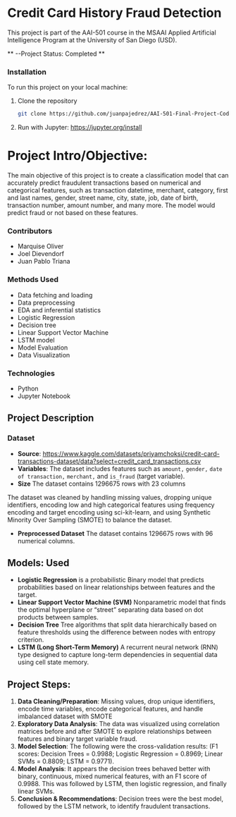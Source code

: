 # Credit Card History Fraud Detection
This project is part of the AAI-501 course in the MSAAI Applied Artificial Intelligence Program at the University of San Diego (USD).

** --Project Status: Completed **

### Installation

To run this project on your local machine:

1. Clone the repository
    ```bash
    git clone https://github.com/juanpajedrez/AAI-501-Final-Project-Code 
    ```
2. Run with Jupyter: https://jupyter.org/install 

# Project Intro/Objective:
The main objective of this project is to create a classification model that can accurately predict fraudulent transactions based on numerical and categorical features, such as transaction datetime, merchant, category, first and last names, gender, street name, city, state, job, date of birth, transaction number, amount number, and many more. The model would predict fraud or not based on these features.

### Contributors
- Marquise Oliver
- Joel Dievendorf
- Juan Pablo Triana

### Methods Used
- Data fetching and loading
- Data preprocessing
- EDA and inferential statistics
- Logistic Regression
- Decision tree
- Linear Support Vector Machine
- LSTM model
- Model Evaluation
- Data Visualization

### Technologies
- Python
- Jupyter Notebook

## Project Description

### Dataset
- **Source**: https://www.kaggle.com/datasets/priyamchoksi/credit-card-transactions-dataset/data?select=credit_card_transactions.csv
- **Variables**: The dataset includes features such as `amount,` `gender,` `date of transaction,` `merchant,` and `is_fraud` (target variable).
- **Size** The dataset contains 1296675 rows with 23 columns

The dataset was cleaned by handling missing values, dropping unique identifiers, encoding low and high categorical features using frequency encoding and target encoding using sci-kit-learn, and using Synthetic Minority Over Sampling (SMOTE) to balance the dataset.

- **Preprocessed Dataset** The dataset contains 1296675 rows with 96 numerical columns.

## Models: Used
- **Logistic Regression** is a probabilistic Binary model that predicts probabilities based on linear relationships between features and the target.
- **Linear Support Vector Machine (SVM)** Nonparametric model that finds the optimal hyperplane or “street” separating data based on dot products between samples.
- **Decision Tree** Tree algorithms that split data hierarchically based on feature thresholds using the difference between nodes with entropy criterion.
- **LSTM (Long Short-Term Memory)** A recurrent neural network (RNN) type designed to capture long-term dependencies in sequential data using cell state memory.

## Project Steps:
1. **Data Cleaning/Preparation**: Missing values, drop unique identifiers, encode time variables, encode categorical features, and handle imbalanced dataset with SMOTE
2. **Exploratory Data Analysis**: The data was visualized using correlation matrices before and after SMOTE to explore relationships between features and binary target variable fraud.
3. **Model Selection**: The following were the cross-validation results: (F1 scores: Decision Trees = 0.9988; Logistic Regression = 0.8969; Linear SVMs = 0.8809; LSTM = 0.9771).
4. **Model Analysis**: It appears the decision trees behaved better with binary, continuous, mixed numerical features, with an F1 score of 0.9988. This was followed by LSTM, then logistic regression, and finally linear SVMs.
5. **Conclusion & Recommendations**: Decision trees were the best model, followed by the LSTM network, to identify fraudulent transactions.
